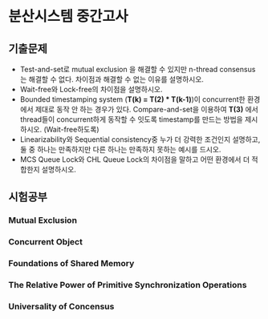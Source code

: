 # 분산시스템 중간고사

## 기출문제
* Test-and-set로 mutual exclusion 을 해결할 수 있지만 n-thread consensus는 해결할 수 없다. 차이점과 해결할 수 없는 이유를 설명하시오.
* Wait-free와 Lock-free의 차이점을 설명하시오.
* Bounded timestamping system (**T(k) = T(2) * T(k-1)**)이 concurrent한 환경에서 제대로 동작 안 하는 경우가 있다. Compare-and-set을 이용하여 **T(3)** 에서 thread들이 concurrent하게 동작할 수 잇도록 timestamp를 만드는 방법을 제시하시오. (Wait-free하도록)
* Linearizability와 Sequential consistency중 누가 더 강력한 조건인지 설명하고, 둘 중 하나는 만족하지만 다른 하나는 만족하지 못하는 예시를 드시오.
* MCS Queue Lock와 CHL Queue Lock의 차이점을 말하고 어떤 환경에서 더 적합한지 설명하시오.

## 시험공부
### Mutual Exclusion

### Concurrent Object

### Foundations of Shared Memory

### The Relative Power of Primitive Synchronization Operations

### Universality of Concensus
